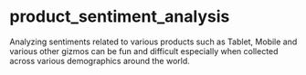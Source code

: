 # product_sentiment_analysis
Analyzing sentiments related to various products such as Tablet, Mobile and various other gizmos can be fun and difficult especially when collected across various demographics around the world. 
